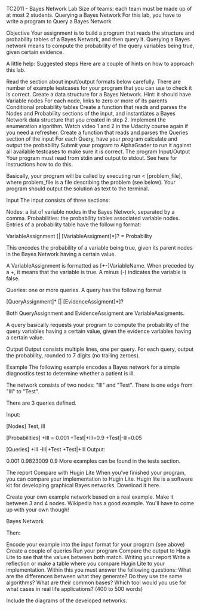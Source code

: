 TC2011 - Bayes Network Lab
Size of teams: each team must be made up of at most 2 students.
Querying a Bayes Network
For this lab, you have to write a program to Query a Bayes Network

Objective
Your assignment is to build a program that reads the structure and probability tables of a Bayes Network, and then query it. Querying a Bayes network means to compute the probability of the query variables being true, given certain evidence.

A little help: Suggested steps
Here are a couple of hints on how to approach this lab.

Read the section about input/output formats below carefully. There are number of example testcases for your program that you can use to check it is correct.
Create a data structure for a Bayes Network. Hint: it should have
Variable nodes
For each node, links to zero or more of its parents
Conditional probability tables
Create a function that reads and parses the Nodes and Probability sections of the input, and instantiates a Bayes Network data structure that you created in step 2.
Implement the enumeration algorithm. Watch video 1 and 2 in the Udacity course again if you need a refresher.
Create a function that reads and parses the Queries section of the input
For each Query, have your program calculate and output the probability
Submit your program to AlphaGrader to run it against all available testcases to make sure it is correct.
The program
Input/Output
Your program must read from stdin and output to stdout. See here for instructions how to do this.

Basically, your program will be called by executing run < [problem_file], where problem_file is a file describing the problem (see below). Your program should output the solution as text to the terminal.

Input
The input consists of three sections:

Nodes: a list of variable nodes in the Bayes Network, separated by a comma.
Probabilities: the probability tables associated variable nodes. Entries of a probability table have the following format:

VariableAssignment [| [VariableAssigment]*]? = Probability

This encodes the probability of a variable being true, given its parent nodes in the Bayes Network having a certain value.

A VariableAssignment is formatted as [+-]VariableName. When preceded by a +, it means that the variable is true. A minus (-) indicates the variable is false.

Queries: one or more queries. A query has the following format

[QueryAssignment]* [| [EvidenceAssigment]*]?

Both QueryAssignment and EvidenceAssigment are VariableAssigments.

A query basically requests your program to compute the probability of the query variables having a certain value, given the evidence variables having a certain value.

Output
Output consists multiple lines, one per query. For each query, output the probability, rounded to 7 digits (no trailing zeroes).

Example
The following example encodes a Bayes network for a simple diagnostics test to determine whether a patient is ill.

The network consists of two nodes: "Ill" and "Test". There is one edge from "Ill" to "Test".

There are 3 queries defined.

Input:

[Nodes]
Test, Ill

[Probabilities]
+Ill = 0.001
+Test|+Ill=0.9
+Test|-Ill=0.05

[Queries]
+Ill
-Ill|+Test
+Test|+Ill
Output:

0.001
0.9823009
0.9
More examples can be found in the tests section.

The report
Compare with Hugin Lite
When you’ve finished your program, you can compare your implementation to Hugin Lite. Hugin lite is a software kit for developing graphical Bayes networks. Download it here.

Create your own example network based on a real example. Make it between 3 and 4 nodes. Wikipedia has a good example. You'll have to come up with your own though!

Bayes Network

Then:

Encode your example into the input format for your program (see above)
Create a couple of queries
Run your program
Compare the output to Hugin Lite to see that the values between both match.
Writing your report
Write a reflection or make a table where you compare Hugin Lite to your implementation. Within this you must answer the following questions: What are the differences between what they generate? Do they use the same algorithms? What are their common bases? Which tool would you use for what cases in real life applications? (400 to 500 words)

Include the diagrams of the developed networks.